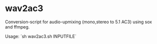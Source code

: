 wav2ac3
=======

Conversion-script for audio-upmixing (mono,stereo to 5.1 AC3) using sox and ffmpeg.

Usage: ´sh wav2ac3.sh INPUTFILE´

